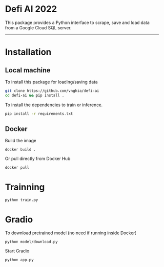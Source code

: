 # Defi AI 2022

This package provides a Python interface to scrape, save and load data from a Google Cloud SQL server.

---

# Installation

## Local machine

To install this package for loading/saving data

```bash
git clone https://github.com/vnghia/defi-ai
cd defi-ai && pip install .
```

To install the dependencies to train or inference.

```bash
pip install -r requirements.txt
```

## Docker

Build the image

```
docker build .
```

Or pull directly from Docker Hub

```
docker pull
```

# Trainning

```
python train.py
```

# Gradio

To download pretrained model (no need if running inside Docker)

```
python model/download.py
```

Start Gradio

```
python app.py
```
